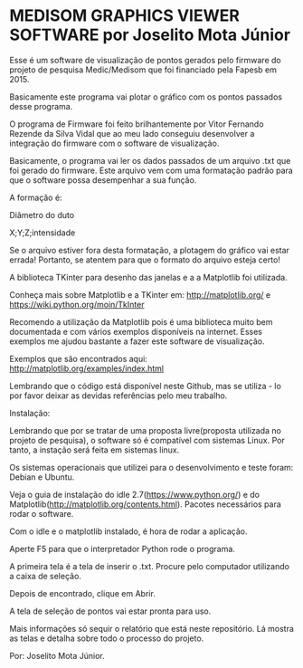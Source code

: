 # MEDISOM GRAPHICS VIEWER SOFTWARE por Joselito Mota Júnior

Esse é um software de visualização de pontos gerados pelo firmware do projeto de pesquisa Medic/Medisom que foi financiado pela Fapesb em 2015.

Basicamente este programa vai plotar o gráfico com os pontos passados desse programa.

O programa de Firmware foi feito brilhantemente por Vitor Fernando Rezende da Silva Vidal que ao meu lado conseguiu desenvolver a integração do firmware com o software de visualização. 

Basicamente, o programa vai ler os dados passados de um arquivo .txt que foi gerado do firmware. Este arquivo vem com uma formatação padrão para que o software possa desempenhar a sua função. 

A formação é:

Diâmetro do duto

X;Y;Z;intensidade

Se o arquivo estiver fora desta formatação, a plotagem do gráfico vai estar errada! Portanto, se atentem para que o formato do arquivo esteja certo!

A biblioteca TKinter para desenho das janelas e a a Matplotlib foi utilizada.

Conheça mais sobre Matplotlib  e a TKinter em: http://matplotlib.org/ e https://wiki.python.org/moin/TkInter

Recomendo a utilização da Matplotlib pois é uma biblioteca muito bem documentada e com vários exemplos disponíveis na internet.  Esses exemplos me ajudou bastante a fazer este software de visualização. 

Exemplos que são encontrados aqui: http://matplotlib.org/examples/index.html

Lembrando que o código está disponível neste Github, mas se utiliza - lo por favor deixar as devidas referências pelo meu trabalho.

Instalação:

Lembrando que por se tratar de uma proposta livre(proposta utilizada no projeto de pesquisa), o software só é compatível com sistemas Linux. Por tanto, a instação será feita em sistemas linux. 

Os sistemas operacionais que utilizei  para o desenvolvimento e teste foram: Debian e Ubuntu.

Veja o guia de instalação do idle 2.7(https://www.python.org/) e do Matplotlib(http://matplotlib.org/contents.html). Pacotes necessários para rodar o software.

Com o idle e o matplotlib instalado, é hora de rodar a aplicação. 

Aperte F5 para que o interpretador Python rode o programa.

A primeira tela é a tela de inserir o .txt. Procure pelo computador utilizando a caixa de seleção.

Depois de encontrado, clique em Abrir.

A tela de seleção de pontos vai estar pronta para uso. 

Mais informações só sequir o relatório que está neste repositório. Lá mostra as telas e detalha sobre todo o processo do projeto.

Por: Joselito Mota Júnior.







